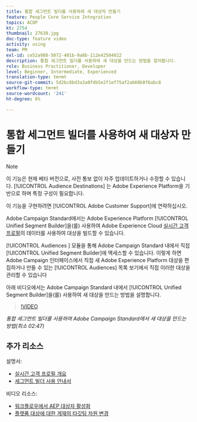 ```yaml
---
title: 통합 세그먼트 빌더를 사용하여 새 대상자 만들기
feature: People Core Service Integration
topics: ACOP
kt: 2754
thumbnail: 27638.jpg
doc-type: feature video
activity: using
team: PM
exl-id: ce52a988-5072-401b-9a8b-112e42504022
description: 통합 세그먼트 빌더를 사용하여 새 대상을 만드는 방법을 알아봅니다.
role: Business Practitioner, Developer
level: Beginner, Intermediate, Experienced
translation-type: tm+mt
source-git-commit: 5d2bc8bd3a3a0fdb5e2f1ef75af2ab60b8f6abc8
workflow-type: tm+mt
source-wordcount: '241'
ht-degree: 8%

---
```


# 통합 세그먼트 빌더를 사용하여 새 대상자 만들기

>[!NOTE]
>
>이 기능은 현재 베타 버전으로, 사전 통보 없이 자주 업데이트하거나 수정할 수 있습니다. [!UICONTROL Audience Destinations] 는 Adobe Experience Platform을 기반으로 하며 특정 구성이 필요합니다.
>
>이 기능을 구현하려면 [!UICONTROL Adobe Customer Support]에 연락하십시오.

Adobe Campaign Standard에서는 Adobe Experience Platform [!UICONTROL Unified Segment Builder]을(를) 사용하여 Adobe Experience Cloud [실시간 고객 프로필](https://docs.adobe.com/content/help/en/platform-learn/tutorials/profiles/understanding-the-real-time-customer-profile.html)의 데이터를 사용하여 대상을 빌드할 수 있습니다.

[!UICONTROL Audiences ] 모듈을 통해 Adobe Campaign Standard 내에서 직접 [!UICONTROL Unified Segment Builder]에 액세스할 수 있습니다. 이렇게 하면 Adobe Campaign 인터페이스에서 직접 새 Adobe Experience Platform 대상을 편집하거나 만들 수 있는 [!UICONTROL Audiences] 목록 보기에서 직접 이러한 대상을 관리할 수 있습니다

아래 비디오에서는 Adobe Campaign Standard 내에서 [!UICONTROL Unified Segment Builder]을(를) 사용하여 새 대상을 만드는 방법을 설명합니다.

>[!VIDEO](https://video.tv.adobe.com/v/27638?quality=12)

*통합 세그먼트 빌더를 사용하여 Adobe Campaign Standard에서 새 대상을 만드는 방법(최소 02:47)*

## 추가 리소스

설명서:

* [실시간 고객 프로필 개요](https://www.adobe.io/apis/experienceplatform/home/profile-identity-segmentation/profile-identity-segmentation-services.html#!api-specification/markdown/narrative/technical_overview/unified_profile_architectural_overview/unified_profile_architectural_overview.md)
* [세그먼트 빌더 사용 안내서](https://www.adobe.io/apis/experienceplatform/home/profile-identity-segmentation/profile-identity-segmentation-services.html#!api-specification/markdown/narrative/technical_overview/segmentation/segment-builder-guide.md)

비디오 리소스:

* [워크플로우에서 AEP 대상자 활성화](/help/profiles-and-audiences/audience-destinations/activating-aep-audiences.md)
* [플랫폼 대상에 대한 게재의 타깃팅 차원 변경](/help/profiles-and-audiences/audience-destinations/changing-targeting-dimension.md)
